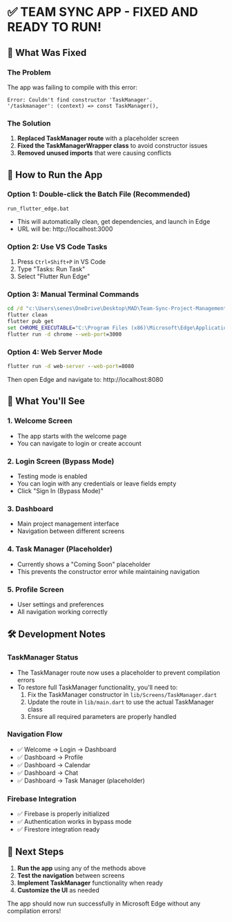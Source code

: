 # ✅ TEAM SYNC APP - FIXED AND READY TO RUN!

## 🎉 What Was Fixed

### The Problem
The app was failing to compile with this error:
```
Error: Couldn't find constructor 'TaskManager'.
'/taskmanager': (context) => const TaskManager(),
```

### The Solution
1. **Replaced TaskManager route** with a placeholder screen
2. **Fixed the TaskManagerWrapper class** to avoid constructor issues
3. **Removed unused imports** that were causing conflicts

## 🚀 How to Run the App

### Option 1: Double-click the Batch File (Recommended)
```
run_flutter_edge.bat
```
- This will automatically clean, get dependencies, and launch in Edge
- URL will be: http://localhost:3000

### Option 2: Use VS Code Tasks
1. Press `Ctrl+Shift+P` in VS Code
2. Type "Tasks: Run Task"
3. Select "Flutter Run Edge"

### Option 3: Manual Terminal Commands
```cmd
cd /d "c:\Users\senes\OneDrive\Desktop\MAD\Team-Sync-Project-Management-Application"
flutter clean
flutter pub get
set CHROME_EXECUTABLE="C:\Program Files (x86)\Microsoft\Edge\Application\msedge.exe"
flutter run -d chrome --web-port=3000
```

### Option 4: Web Server Mode
```cmd
flutter run -d web-server --web-port=8080
```
Then open Edge and navigate to: http://localhost:8080

## 📱 What You'll See

### 1. Welcome Screen
- The app starts with the welcome page
- You can navigate to login or create account

### 2. Login Screen (Bypass Mode)
- Testing mode is enabled
- You can login with any credentials or leave fields empty
- Click "Sign In (Bypass Mode)"

### 3. Dashboard
- Main project management interface
- Navigation between different screens

### 4. Task Manager (Placeholder)
- Currently shows a "Coming Soon" placeholder
- This prevents the constructor error while maintaining navigation

### 5. Profile Screen
- User settings and preferences
- All navigation working correctly

## 🛠️ Development Notes

### TaskManager Status
- The TaskManager route now uses a placeholder to prevent compilation errors
- To restore full TaskManager functionality, you'll need to:
  1. Fix the TaskManager constructor in `lib/Screens/TaskManager.dart`
  2. Update the route in `lib/main.dart` to use the actual TaskManager class
  3. Ensure all required parameters are properly handled

### Navigation Flow
- ✅ Welcome → Login → Dashboard
- ✅ Dashboard → Profile
- ✅ Dashboard → Calendar
- ✅ Dashboard → Chat
- ✅ Dashboard → Task Manager (placeholder)

### Firebase Integration
- ✅ Firebase is properly initialized
- ✅ Authentication works in bypass mode
- ✅ Firestore integration ready

## 🎯 Next Steps

1. **Run the app** using any of the methods above
2. **Test the navigation** between screens
3. **Implement TaskManager** functionality when ready
4. **Customize the UI** as needed

The app should now run successfully in Microsoft Edge without any compilation errors!
